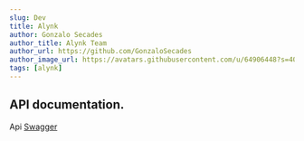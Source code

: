 ```yaml
---
slug: Dev
title: Alynk
author: Gonzalo Secades
author_title: Alynk Team
author_url: https://github.com/GonzaloSecades
author_image_url: https://avatars.githubusercontent.com/u/64906448?s=400&u=d91c5000e523157f34cd6918f85968ce5f157dfc&v=4
tags: [alynk]
---
```


API documentation.
---
Api [Swagger](https://alynkapi-test.uc.r.appspot.com/api-docs/#/)


